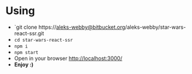 # Using
- `git clone https://aleks-webby@bitbucket.org/aleks-webby/star-wars-react-ssr.git
- `cd star-wars-react-ssr`
- `npm i`
- `npm start`
- Open in your browser [http://localhost:3000/](http://localhost:3000/)
- **Enjoy :)**
